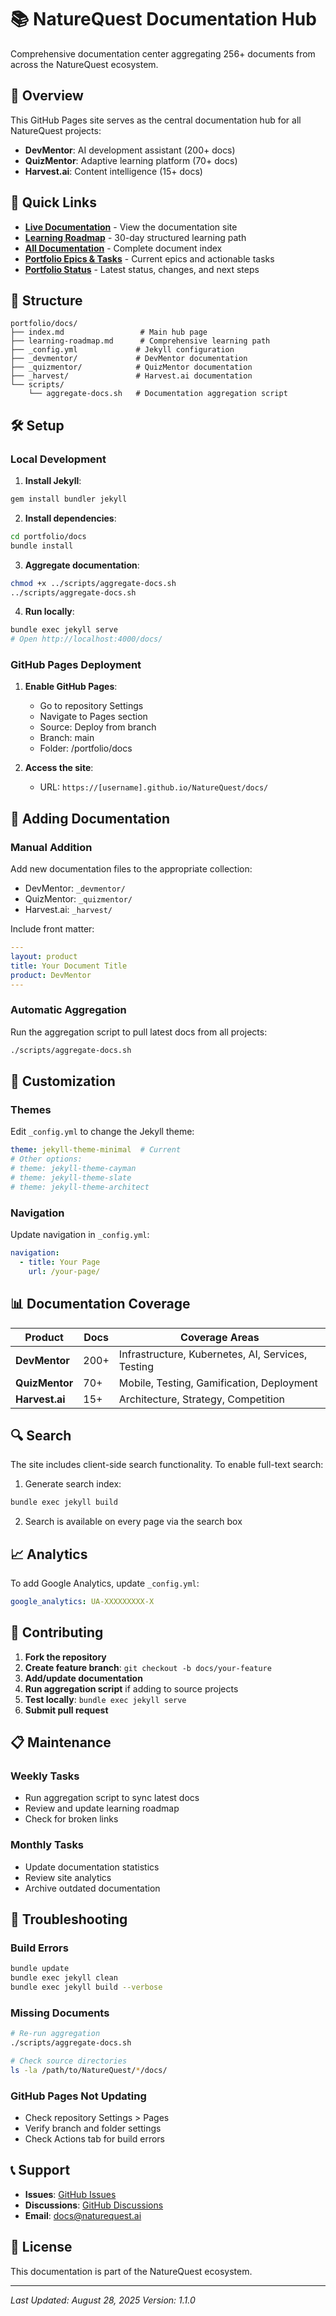 # 📚 NatureQuest Documentation Hub

Comprehensive documentation center aggregating 256+ documents from across the NatureQuest ecosystem.

## 🌟 Overview

This GitHub Pages site serves as the central documentation hub for all NatureQuest projects:
- **DevMentor**: AI development assistant (200+ docs)
- **QuizMentor**: Adaptive learning platform (70+ docs)
- **Harvest.ai**: Content intelligence (15+ docs)

## 🚀 Quick Links

- **[Live Documentation](https://naturequest.github.io/portfolio/docs/)** - View the documentation site
- **[Learning Roadmap](/learning-roadmap.md)** - 30-day structured learning path
- **[All Documentation](/all-docs.md)** - Complete document index
- **[Portfolio Epics & Tasks](/_portfolio/status/EPIC_MANAGEMENT.md)** - Current epics and actionable tasks
- **[Portfolio Status](/_portfolio/status/PORTFOLIO_STATUS.md)** - Latest status, changes, and next steps

## 📂 Structure

```
portfolio/docs/
├── index.md                 # Main hub page
├── learning-roadmap.md      # Comprehensive learning path
├── _config.yml             # Jekyll configuration
├── _devmentor/             # DevMentor documentation
├── _quizmentor/            # QuizMentor documentation
├── _harvest/               # Harvest.ai documentation
└── scripts/
    └── aggregate-docs.sh   # Documentation aggregation script
```

## 🛠️ Setup

### Local Development

1. **Install Jekyll**:
```bash
gem install bundler jekyll
```

2. **Install dependencies**:
```bash
cd portfolio/docs
bundle install
```

3. **Aggregate documentation**:
```bash
chmod +x ../scripts/aggregate-docs.sh
../scripts/aggregate-docs.sh
```

4. **Run locally**:
```bash
bundle exec jekyll serve
# Open http://localhost:4000/docs/
```

### GitHub Pages Deployment

1. **Enable GitHub Pages**:
   - Go to repository Settings
   - Navigate to Pages section
   - Source: Deploy from branch
   - Branch: main
   - Folder: /portfolio/docs

2. **Access the site**:
   - URL: `https://[username].github.io/NatureQuest/docs/`

## 📝 Adding Documentation

### Manual Addition

Add new documentation files to the appropriate collection:
- DevMentor: `_devmentor/`
- QuizMentor: `_quizmentor/`
- Harvest.ai: `_harvest/`

Include front matter:
```yaml
---
layout: product
title: Your Document Title
product: DevMentor
---
```

### Automatic Aggregation

Run the aggregation script to pull latest docs from all projects:
```bash
./scripts/aggregate-docs.sh
```

## 🎨 Customization

### Themes

Edit `_config.yml` to change the Jekyll theme:
```yaml
theme: jekyll-theme-minimal  # Current
# Other options:
# theme: jekyll-theme-cayman
# theme: jekyll-theme-slate
# theme: jekyll-theme-architect
```

### Navigation

Update navigation in `_config.yml`:
```yaml
navigation:
  - title: Your Page
    url: /your-page/
```

## 📊 Documentation Coverage

| Product | Docs | Coverage Areas |
|---------|------|----------------|
| **DevMentor** | 200+ | Infrastructure, Kubernetes, AI, Services, Testing |
| **QuizMentor** | 70+ | Mobile, Testing, Gamification, Deployment |
| **Harvest.ai** | 15+ | Architecture, Strategy, Competition |

## 🔍 Search

The site includes client-side search functionality. To enable full-text search:

1. Generate search index:
```bash
bundle exec jekyll build
```

2. Search is available on every page via the search box

## 📈 Analytics

To add Google Analytics, update `_config.yml`:
```yaml
google_analytics: UA-XXXXXXXXX-X
```

## 🤝 Contributing

1. **Fork the repository**
2. **Create feature branch**: `git checkout -b docs/your-feature`
3. **Add/update documentation**
4. **Run aggregation script** if adding to source projects
5. **Test locally**: `bundle exec jekyll serve`
6. **Submit pull request**

## 📋 Maintenance

### Weekly Tasks
- Run aggregation script to sync latest docs
- Review and update learning roadmap
- Check for broken links

### Monthly Tasks
- Update documentation statistics
- Review site analytics
- Archive outdated documentation

## 🐛 Troubleshooting

### Build Errors
```bash
bundle update
bundle exec jekyll clean
bundle exec jekyll build --verbose
```

### Missing Documents
```bash
# Re-run aggregation
./scripts/aggregate-docs.sh

# Check source directories
ls -la /path/to/NatureQuest/*/docs/
```

### GitHub Pages Not Updating
- Check repository Settings > Pages
- Verify branch and folder settings
- Check Actions tab for build errors

## 📞 Support

- **Issues**: [GitHub Issues](https://github.com/NatureQuest/portfolio/issues)
- **Discussions**: [GitHub Discussions](https://github.com/NatureQuest/portfolio/discussions)
- **Email**: docs@naturequest.ai

## 📄 License

This documentation is part of the NatureQuest ecosystem.

---

*Last Updated: August 28, 2025*
*Version: 1.1.0*
